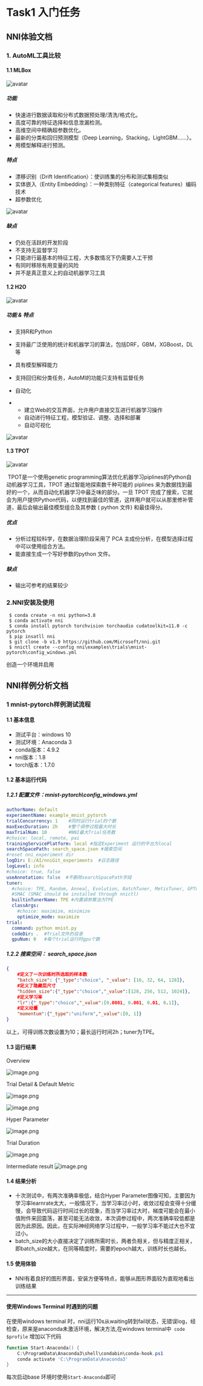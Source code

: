 # Task1 入门任务

## NNI体验文档

### 1. AutoML工具比较

#### 1.1 MLBox

![avatar](https://mlbox.readthedocs.io/en/latest/_images/logo.png)

##### 功能

- 快速进行数据读取和分布式数据预处理/清洗/格式化。
- 高度可靠的特征选择和信息泄漏检测。
- 高维空间中精确超参数优化。
- 最新的分类和回归预测模型（Deep Learning，Stacking，LightGBM……）。
- 用模型解释进行预测。

##### 特点

- 漂移识别（Drift Identification）：使训练集的分布和测试集相类似
- 实体嵌入（Entity Embedding）：一种类别特征（categorical features）编码技术
- 超参数优化

![avatar](https://pic2.zhimg.com/80/v2-3986db40e95d418fedbcbf9291074555_720w.jpg)

##### 缺点

- 仍处在活跃的开发阶段
- 不支持无监督学习
- 只能进行最基本的特征工程，大多数情况下仍需要人工干预
- 有同时移除有用变量的风险
- 并不是真正意义上的自动机器学习工具

#### 1.2  H2O

![avatar](https://i.loli.net/2021/01/02/mcCTYa7xnGoNd56.png)

##### 功能 & 特点

- 支持R和Python

- 支持最广泛使用的统计和机器学习的算法，包括DRF，GBM，XGBoost，DL等

- 具有模型解释能力

- 支持回归和分类任务，AutoMl的功能只支持有监督任务

- 自动化

- - 建立Web的交互界面，允许用户直接交互进行机器学习操作
  - 自动进行特征工程，模型验证、调整、选择和部署
  - 自动可视化

![avatar](https://img-blog.csdn.net/20170503151549180?watermark/2/text/aHR0cDovL2Jsb2cuY3Nkbi5uZXQvd2lsZF9qZWVr/font/5a6L5L2T/fontsize/400/fill/I0JBQkFCMA==/dissolve/70/gravity/Center)

#### 1.3 TPOT

![avatar](https://raw.githubusercontent.com/EpistasisLab/tpot/master/images/tpot-logo.jpg)

​	TPOT是一个使用genetic programming算法优化机器学习piplines的Python自动机器学习工具，TPOT 通过智能地探索数千种可能的 piplines 来为数据找到最好的一个，从而自动化机器学习中最乏味的部分。一旦 TPOT 完成了搜索，它就会为用户提供Python代码，以便找到最佳的管道，这样用户就可以从那里修补管道，最后会输出最佳模型组合及其参数 ( python 文件) 和最佳得分。

##### 优点

- 分析过程较科学，在数据治理阶段采用了 PCA 主成份分析，在模型选择过程中可以使用组合方法。
- 能直接生成一个写好参数的python 文件。

##### 缺点

- 输出可参考的结果较少

### 2.NNI安装及使用

```
 $ conda create -n nni python=3.8
 $ conda activate nni
 $ conda install pytorch torchvision torchaudio cudatoolkit=11.0 -c pytorch
 $ pip insatll nni
 $ git clone -b v1.9 https://github.com/Microsoft/nni.git
 $ nnictl create --config nni\examples\trials\mnist-pytorch\config_windows.yml
```

创造一个环境并启用

## NNI样例分析文档

### 1 mnist-pytorch样例测试流程

#### 1.1 基本信息

- 测试平台：windows 10
- 测试环境：Anaconda 3
- conda版本：4.9.2
- nni版本：1.8
- torch版本：1.7.0

#### 1.2 基本运行代码

##### 1.2.1 配置文件：mnist-pytorch\config_windows.yml

```yml
authorName: default
experimentName: example_mnist_pytorch
trialConcurrency: 1    #同时运行trial的个数
maxExecDuration: 2h    #整个调参过程最大时长
maxTrialNum: 10        #NNI最大Trial任务数
#choice: local, remote, pai  
trainingServicePlatform: local #指定Experiment 运行的平台为local
searchSpacePath: search_space.json #搜索空间
#reset nni_experiment dir
logDir: E:/AI/nniGit_experiments  #日志路径
logLevel: info
#choice: true, false
useAnnotation: false  #不删除searchSpacePath字段
tuner:
  #choice: TPE, Random, Anneal, Evolution, BatchTuner, MetisTuner, GPTuner
  #SMAC (SMAC should be installed through nnictl)
  builtinTunerName: TPE #内置调参算法为TPE
  classArgs:
    #choice: maximize, minimize
    optimize_mode: maximize
trial:
  command: python mnist.py
  codeDir: .  #Trial文件的目录
  gpuNum: 0   #每个trial运行时gpu个数
```

##### 1.2.2 搜索空间： search_space.json

```json
{
	#定义了一次训练时所选取的样本数
    "batch_size": {"_type":"choice", "_value": [16, 32, 64, 128]},
	#定义了隐藏层尺寸
    "hidden_size":{"_type":"choice","_value":[128, 256, 512, 1024]},
	#定义学习率
    "lr":{"_type":"choice","_value":[0.0001, 0.001, 0.01, 0.1]},
	#定义动量
    "momentum":{"_type":"uniform","_value":[0, 1]}
}
```

以上，可得训练次数设置为10；最长运行时间2h；tuner为TPE。

#### 1.3 运行结果

Overview

![image.png](https://i.loli.net/2021/01/03/QBWaoDud6t9myCf.png)

Trial Detail & Default Metric

![image.png](https://i.loli.net/2021/01/03/jrzvgdIMlihepXL.png)

![image.png](https://i.loli.net/2021/01/03/568tMryjvqD27IA.png)

Hyper Parameter

![image.png](https://i.loli.net/2021/01/03/w7qXVpmfJsHMaex.png)

Trial Duration

![image.png](https://i.loli.net/2021/01/03/UfOFGSy56u7cwtQ.png)

Intermediate result
![image.png](https://i.loli.net/2021/01/03/nFaQB9ACSRgsobk.png)

#### 1.4 结果分析

- 十次测试中，有两次准确率极低，结合Hyper Parameter图像可知，主要因为学习率learnrate太大，一般情况下，当学习率过小时，收敛过程会变得十分缓慢，会导致代码运行时间过长的现象，而当学习率过大时，梯度可能会在最小值附件来回震荡，甚至可能无法收敛，本次调参过程中，两次准确率较低都是因为此原因。因此，在实际神经网络学习过程中，一般学习率不能过大也不宜过小。
- batch_size的大小直接决定了训练所需时长，两者负相关，但与精度正相关，即batch_size越大，在同等精度时，需要的epoch越大，训练时长也越长。
#### 1.5 使用体验

- NNI有着良好的图形界面，安装方便等特点，能够从图形界面较为直观地看出训练结果

---

#### 使用Windows Terminal 时遇到的问题

在使用windows terminal 时，nni运行10s从waiting转到fail状态，无错误log，经检查，原来是anaconda未激活环境，解决方法,在windows terminal中`` code $profile`` 增加以下代码

```powershell
function Start-Anaconda() {
    C:\ProgramData\Anaconda3\shell\condabin\conda-hook.ps1
    conda activate 'C:\ProgramData\Anaconda3'
}
```

每次启动base 环境时使用``Start-Anaconda``即可